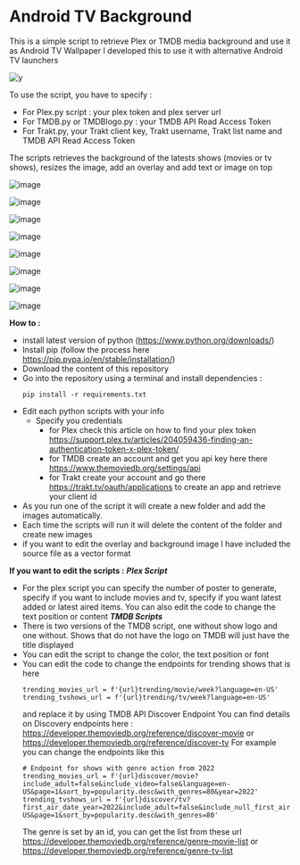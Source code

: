 # Android TV Background

This is a simple script to retrieve Plex or TMDB media background and use it as Android TV Wallpaper
I developed this to use it with alternative Android TV launchers

![y](https://github.com/adelatour11/androidtvbackground/assets/1473994/8039b728-469f-4fd9-8ca5-920e57bd16d9)


To use the script, you have to specify : 
- For Plex.py script : your plex token and plex server url
- For TMDB.py or TMDBlogo.py : your TMDB API Read Access Token
- For Trakt.py, your Trakt client key, Trakt username, Trakt list name and TMDB API Read Access Token

The scripts retrieves the background of the latests shows (movies or tv shows), resizes the image, add an overlay and add text or image on top

![image](https://github.com/adelatour11/androidtvbackground/assets/1473994/434e7077-daaf-41b6-8e43-08bf380fb2d3)

![image](https://github.com/adelatour11/androidtvbackground/assets/1473994/da313f5f-287f-430f-b3fd-f56e5f139e40)

![image](https://github.com/adelatour11/androidtvbackground/assets/1473994/25565525-1958-4944-b47f-b06344d22914)

![image](https://github.com/adelatour11/androidtvbackground/assets/1473994/b96f3e83-29a6-4e3f-a202-2e33bc80aa8f)

![image](https://github.com/adelatour11/androidtvbackground/assets/1473994/b28900a4-4776-4aae-b631-e30334d932dd)

![image](https://github.com/adelatour11/androidtvbackground/assets/1473994/e0410589-81a4-40ac-a55d-8fd6eb061721)

![image](https://github.com/adelatour11/androidtvbackground/assets/1473994/2e92f213-21f9-4147-b678-0ee4dd0546ad)

![image](https://github.com/adelatour11/androidtvbackground/assets/1473994/03aecbcd-e2fd-4969-b0a2-0346d1842705)


**How to :**
- install latest version of python (https://www.python.org/downloads/)
- Install pip (follow the process here https://pip.pypa.io/en/stable/installation/)
- Download the content of this repository
- Go into the repository using a terminal and install dependencies :
  ```
  pip install -r requirements.txt
  ```
- Edit each python scripts with your info
    - Specify you credentials
        - for Plex check this article on how to find your plex token https://support.plex.tv/articles/204059436-finding-an-authentication-token-x-plex-token/
        - for TMDB create an account and get you api key here there https://www.themoviedb.org/settings/api
        - for Trakt create your account and go there https://trakt.tv/oauth/applications to create an app and retrieve your client id 
- As you run one of the script it will create a new folder and add the images automatically.
- Each time the scripts will run it will delete the content of the folder and create new images
- if you want to edit the overlay and background image I have included the source file as a vector format 

**If you want to edit the scripts :**
***Plex Script***
- For the plex script you can specify the number of poster to generate, specify if you want to include movies and tv, specify if you want latest added or latest aired items. You can also edit the code to change the text position or content
***TMDB Scripts***
- There is two versions of the TMDB script, one without show logo and one without. Shows that do not have the logo on TMDB will just have the title displayed
- You can edit the script to change the color, the text position or font
- You can edit the code to change the endpoints for trending shows that is here
  ```
  trending_movies_url = f'{url}trending/movie/week?language=en-US'
  trending_tvshows_url = f'{url}trending/tv/week?language=en-US'
  ```
  and replace it by using TMDB API Discover Endpoint
  You can find details on Discovery endpoints here  : https://developer.themoviedb.org/reference/discover-movie or https://developer.themoviedb.org/reference/discover-tv
  For example you can change the endpoints like this
  ```
  # Endpoint for shows with genre action from 2022
  trending_movies_url = f'{url}discover/movie?include_adult=false&include_video=false&language=en-US&page=1&sort_by=popularity.desc&with_genres=80&year=2022'
  trending_tvshows_url = f'{url}discover/tv?first_air_date_year=2022&include_adult=false&include_null_first_air_dates=false&language=en-US&page=1&sort_by=popularity.desc&with_genres=80'
  ```
  The genre is set by an id, you can get the list from these url https://developer.themoviedb.org/reference/genre-movie-list or https://developer.themoviedb.org/reference/genre-tv-list
